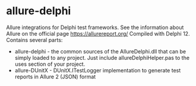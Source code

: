 # allure-delphi
Allure integrations for Delphi test frameworks.
See the information about Allure on the official page https://allurereport.org/
Compiled with Delphi 12.
Contains several parts:
- allure-delphi - the common sources of the AllureDelphi.dll that can be simply loaded to any project. Just include allureDelphiHelper.pas to the uses section of your project.
- allure-DUnitX - DUnitX.ITestLogger implementation to generate test reports in Allure 2 (JSON) format
